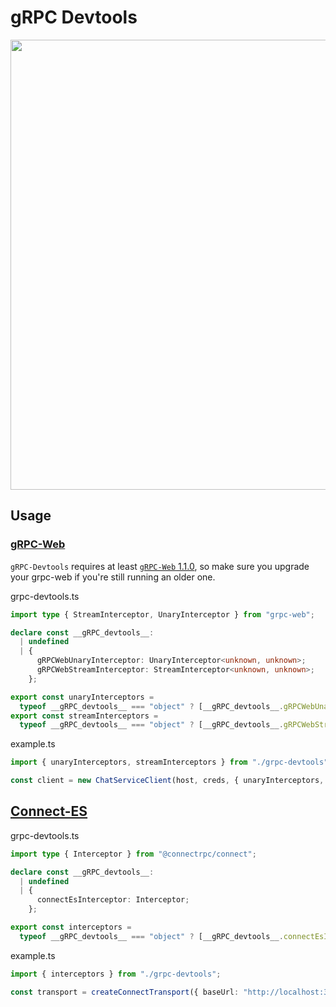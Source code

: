 # gRPC Devtools

<div style="display: flex; justify-content: center;">
  <img src="./demo.png" width='720px'/>
</div>

## Usage

### [gRPC-Web](https://github.com/grpc/grpc-web)

`gRPC-Devtools` requires at least [`gRPC-Web` 1.1.0](https://grpc.io/blog/grpc-web-interceptor/), so make sure you upgrade your grpc-web if you're still running an older one.

grpc-devtools.ts

```ts
import type { StreamInterceptor, UnaryInterceptor } from "grpc-web";

declare const __gRPC_devtools__:
  | undefined
  | {
      gRPCWebUnaryInterceptor: UnaryInterceptor<unknown, unknown>;
      gRPCWebStreamInterceptor: StreamInterceptor<unknown, unknown>;
    };

export const unaryInterceptors =
  typeof __gRPC_devtools__ === "object" ? [__gRPC_devtools__.gRPCWebUnaryInterceptor] : [];
export const streamInterceptors =
  typeof __gRPC_devtools__ === "object" ? [__gRPC_devtools__.gRPCWebStreamInterceptor] : [];
```

example.ts

```ts
import { unaryInterceptors, streamInterceptors } from "./grpc-devtools";

const client = new ChatServiceClient(host, creds, { unaryInterceptors, streamInterceptors });
```

## [Connect-ES](https://github.com/connectrpc/connect-es)

grpc-devtools.ts

```ts
import type { Interceptor } from "@connectrpc/connect";

declare const __gRPC_devtools__:
  | undefined
  | {
      connectEsInterceptor: Interceptor;
    };

export const interceptors =
  typeof __gRPC_devtools__ === "object" ? [__gRPC_devtools__.connectEsInterceptor] : [];
```

example.ts

```ts
import { interceptors } from "./grpc-devtools";

const transport = createConnectTransport({ baseUrl: "http://localhost:3003", interceptors });
```
